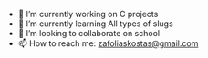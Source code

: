- 🔭 I’m currently working on C projects
- 🌱 I’m currently learning All types of slugs
- 👯 I’m looking to collaborate on school
- 📫 How to reach me: zafoliaskostas@gmail.com
